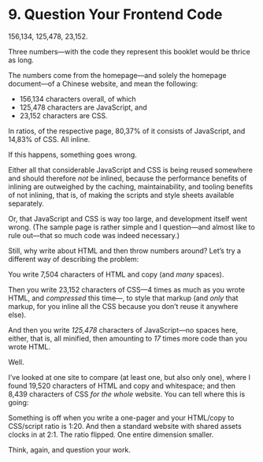 # 9. Question Your Frontend Code

156,134, 125,478, 23,152.

Three numbers—with the code they represent this booklet would be thrice as long.

The numbers come from the homepage—and solely the homepage document—of a Chinese website, and mean the following:

* 156,134 characters overall, of which
* 125,478 characters are JavaScript, and
* 23,152 characters are CSS.

In ratios, of the respective page, 80,37% of it consists of JavaScript, and 14,83% of CSS. All inline.

If this happens, something goes wrong.

Either all that considerable JavaScript and CSS is being reused somewhere and should therefore _not_ be inlined, because the performance benefits of inlining are outweighed by the caching, maintainability, and tooling benefits of not inlining, that is, of making the scripts and style sheets available separately.

Or, that JavaScript and CSS is way too large, and development itself went wrong. (The sample page is rather simple and I question—and almost like to rule out—that so much code was indeed necessary.)

Still, why write about HTML and then throw numbers around? Let’s try a different way of describing the problem:

You write 7,504 characters of HTML and copy (and _many_ spaces).

Then you write 23,152 characters of CSS—4 times as much as you wrote HTML, and _compressed_ this time—, to style that markup (and _only_ that markup, for you inline all the CSS because you don’t reuse it anywhere else).

And then you write _125,478_ characters of JavaScript—no spaces here, either, that is, all minified, then amounting to _17_ times more code than you wrote HTML.

Well.

I’ve looked at one site to compare (at least one, but also only one), where I found 19,520 characters of HTML and copy and whitespace; and then 8,439 characters of CSS _for the whole_ website. You can tell where this is going:

Something is off when you write a one-pager and your HTML/copy to CSS/script ratio is 1:20. And then a standard website with shared assets clocks in at 2:1. The ratio flipped. One entire dimension smaller.

Think, again, and question your work.